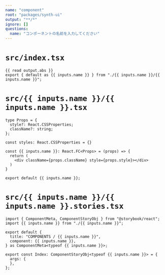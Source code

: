 ```yaml
---
name: "component"
root: "packages/synth-ui"
output: "**/*"
ignore: []
questions:
  name: "コンポーネントの名前を入力してください"
---
```


# `src/index.tsx`

```tsx
{{ read output.abs }}
export { default as {{ inputs.name }} } from "./{{ inputs.name }}/{{ inputs.name }}";
```

# `src/{{ inputs.name }}/{{ inputs.name }}.tsx`

```tsx
type Props = {
  style?: React.CSSProperties;
  className?: string;
};

const styles: React.CSSProperties = {}

const {{ inputs.name }}: React.FC<Props> = (props) => {
  return (
    <div className={props.className} style={props.style}></div>
  )
}

export default {{ inputs.name }};

```

# `src/{{ inputs.name }}/{{ inputs.name }}.stories.tsx`

```tsx
import { ComponentMeta, ComponentStoryObj } from "@storybook/react";
import {{ inputs.name }} from "./{{ inputs.name }}";

export default {
  title: "COMPONENTS / {{ inputs.name }}",
  component: {{ inputs.name }},
} as ComponentMeta<typeof {{ inputs.name }}>;

export const Index: ComponentStoryObj<typeof {{ inputs.name }}> = {
  args: {
  },
};

```
